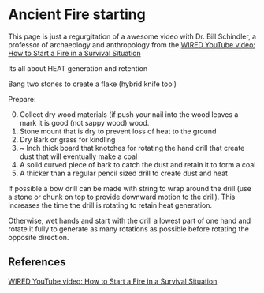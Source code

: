 # Ancient Fire starting

This page is just a regurgitation of a awesome video with Dr. Bill Schindler, a professor of archaeology and anthropology from the [WIRED YouTube video: How to Start a Fire in a Survival Situation](https://www.youtube.com/watch?v=ZPr-a8kht2E)

Its all about HEAT generation and retention

Bang two stones to create a flake (hybrid knife tool)

Prepare:

0. Collect dry wood materials (if push your nail into the wood leaves a mark it is good (not sappy wood) wood.
1. Stone mount that is dry to prevent loss of heat to the ground
2. Dry Bark or grass for kindling
3. ~ Inch thick board that knotches for rotating the hand drill that create dust that will eventually make a coal
4. A solid curved piece of bark to catch the dust and retain it to form a coal
5. A thicker than a regular pencil sized drill to create dust and heat

If possible a bow drill can be made with string to wrap around the drill (use a stone or chunk on top to provide downward motion to the drill). This increases the time the drill is rotating to retain heat generation. 

Otherwise, wet hands and start with the drill a lowest part of one hand and rotate it fully to generate as many rotations as possible before rotating the opposite direction.


## References

[WIRED YouTube video: How to Start a Fire in a Survival Situation](https://www.youtube.com/watch?v=ZPr-a8kht2E)
